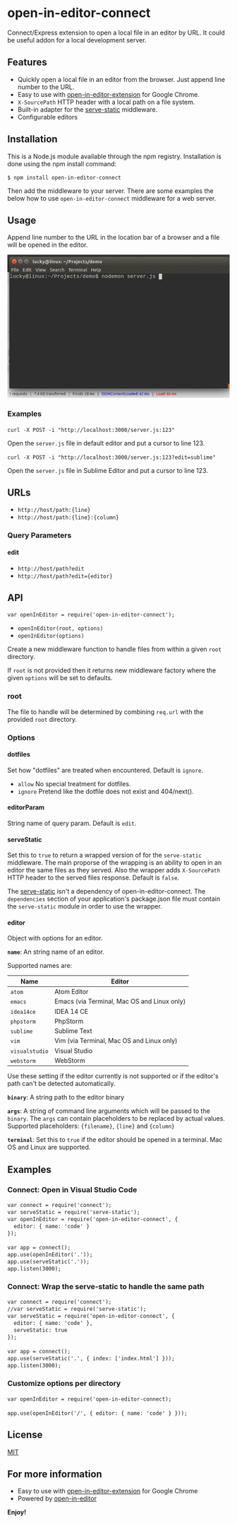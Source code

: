 # open-in-editor-connect

Connect/Express extension to open a local file in an editor by URL. It could be useful addon for a local development server.

## Features

* Quickly open a local file in an editor from the browser. Just append line number to the URL.
* Easy to use with [open-in-editor-extension] for Google Chrome.
* `X-SourcePath` HTTP header with a local path on a file system.
* Built-in adapter for the [serve-static] middleware.
* Configurable editors

## Installation

This is a Node.js module available through the npm registry. Installation is done using the npm install command:
```
$ npm install open-in-editor-connect
```

Then add the middleware to your server. There are some examples the below how to use `open-in-editor-connect` middleware for a web server.

## Usage

Append line number to the URL in the location bar of a browser and a file will be opened in the editor.

![open-in-editor-connect](images/open-in-editor-connect.gif)

### Examples

`curl -X POST -i "http://localhost:3000/server.js:123"`

Open the `server.js` file in default editor and put a cursor to line 123.

`curl -X POST -i "http://localhost:3000/server.js:123?edit=sublime"`

Open the `server.js` file in Sublime Editor and put a cursor to line 123.

## URLs

* `http://host/path:{line}`
* `http://host/path:{line}:{column}`

### Query Parameters

#### edit

* `http://host/path?edit`
* `http://host/path?edit={editor}`


## API

```
var openInEditor = require('open-in-editor-connect');
```
* `openInEditor(root, options)`
* `openInEditor(options)`

Create a new middleware function to handle files from within a given `root` directory.

If `root` is not provided then it returns new middleware factory where the given `options` will be set to defaults.

### root

The file to handle will be determined by combining `req.url` with the provided `root` directory.

### Options

#### dotfiles

Set how "dotfiles" are treated when encountered. Default is `ignore`.

* `allow` No special treatment for dotfiles.
* `ignore` Pretend like the dotfile does not exist and 404/next().
<!--* 'deny' Deny a request for a dotfile and 403/next().-->

#### editorParam

String name of query param. Default is `edit`.

#### serveStatic

Set this to `true` to return a wrapped version of for the `serve-static` middleware.
The main proporse of the wrapping is an ability to open in an editor the same files as they served.
Also the wrapper adds `X-SourcePath` HTTP header to the served files response.
Default is `false`.

The [serve-static] isn't a dependency of open-in-editor-connect.
The `dependencies` section of your application's package.json file must contain the `serve-static` module
in order to use the wrapper.

#### editor

Object with options for an editor.

**`name`**: An string name of an editor.

Supported names are:

| Name           | Editor                                      |
| -------------- | ------------------------------------------- |
| `atom`         | Atom Editor                                 |
| `emacs`        | Emacs (via Terminal, Mac OS and Linux only) |
| `idea14ce`     | IDEA 14 CE                                  |
| `phpstorm`     | PhpStorm                                    |
| `sublime`      | Sublime Text                                |
| `vim`          | Vim (via Terminal, Mac OS and Linux only)   |
| `visualstudio` | Visual Studio                               |
| `webstorm`     | WebStorm                                    |


Use these setting if the editor currently is not supported or if the editor's path can't be detected automatically.

**`binary`**: A string path to the editor binary

**`args`**: A string of command line arguments which will be passed to the `binary`. The `args` can contain placeholders to be replaced by actual values. Supported placeholders: `{filename}`, `{line}` and `{column}`

**`terminal`**: Set this to `true` if the editor should be opened in a terminal. Mac OS and Linux are supported.

## Examples

### Connect: Open in Visual Studio Code
```
var connect = require('connect');
var serveStatic = require('serve-static');
var openInEditor = require('open-in-editor-connect', {
  editor: { name: 'code' }
});

var app = connect();
app.use(openInEditor('.'));
app.use(serveStatic('.'));
app.listen(3000);
```

### Connect: Wrap the serve-static to handle the same path
```
var connect = require('connect');
//var serveStatic = require('serve-static');
var serveStatic = require('open-in-editor-connect', {
  editor: { name: 'code' },
  serveStatic: true
});

var app = connect();
app.use(serveStatic('.', { index: ['index.html'] }));
app.listen(3000);
```

### Customize options per directory

```
var openInEditor = require('open-in-editor-connect);

app.use(openInEditor('/', { editor: { name: 'code' } }));
```

## License

[MIT](LICENSE)

## For more information

-   Easy to use with [open-in-editor-extension] for Google Chrome
-   Powered by [open-in-editor]

**Enjoy!**

[serve-static]: https://www.npmjs.com/package/serve-static
[open-in-editor]: https://github.com/lahmatiy/open-in-editor
[open-in-editor-extension]: https://chrome.google.com/webstore/detail/open-in-editor/fmgbklepjbpnmgplnabblaehammnbmgg

